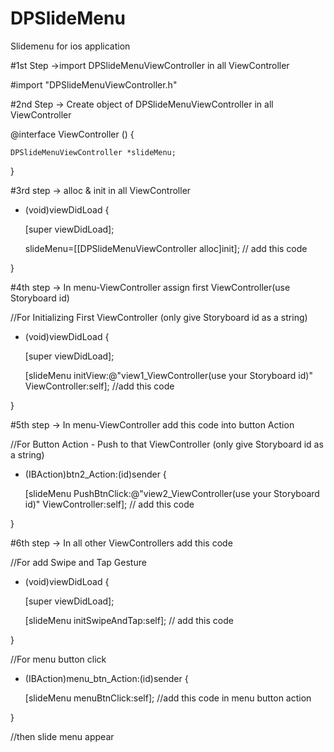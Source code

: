# DPSlideMenu
Slidemenu for ios application

#1st Step
->import DPSlideMenuViewController in all ViewController

 #import "DPSlideMenuViewController.h"



#2nd Step
-> Create object of DPSlideMenuViewController in all ViewController

@interface ViewController ()
{

    DPSlideMenuViewController *slideMenu;
    
}

#3rd step
-> alloc & init in all ViewController

- (void)viewDidLoad {

    [super viewDidLoad];
    
    slideMenu=[[DPSlideMenuViewController alloc]init]; // add this code
    
}


#4th step
-> In menu-ViewController assign first ViewController(use Storyboard id)  

//For Initializing First ViewController (only give Storyboard id as a string)

- (void)viewDidLoad {

    [super viewDidLoad];
    
    [slideMenu initView:@"view1_ViewController(use your Storyboard id)" ViewController:self];  //add this code 
    
}

#5th step
-> In menu-ViewController  add this code into button Action

//For Button Action - Push to that ViewController (only give Storyboard id as a string)

- (IBAction)btn2_Action:(id)sender {

     [slideMenu PushBtnClick:@"view2_ViewController(use your Storyboard id)" ViewController:self]; // add this code
    
}

#6th step
-> In all other ViewControllers add this code 

//For add Swipe and Tap Gesture

- (void)viewDidLoad {

    [super viewDidLoad];
    
    [slideMenu initSwipeAndTap:self]; // add this code  
    
}

//For menu button click 

- (IBAction)menu_btn_Action:(id)sender {

    [slideMenu menuBtnClick:self]; //add this code in menu button action

}

//then  slide menu appear
